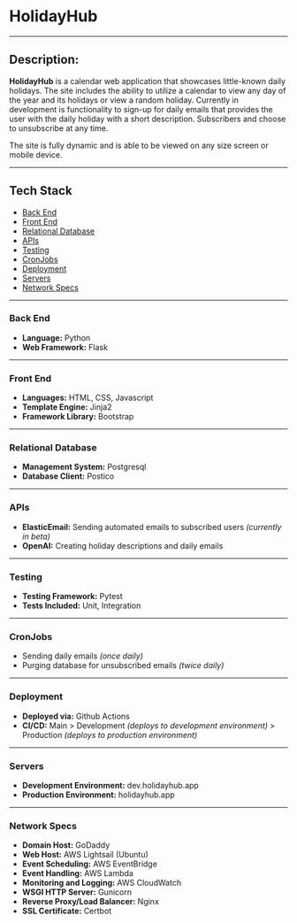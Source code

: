 <!-- ## Coming soon...

In-progress calendar web application for viewing unique and sometimes silly daily holidays. Users will be able to sign up for daily emails that update them on what holiday each day is, along with a little background on the holiday itself. The calendar is clickable, so users can view holidays for any day they choose, and the calendar page also tells the user additional monthly holidays for the current month being viewed. 

Holiday blurbs and daily emails are written using OpenAI's API, (hitting the '/completion' endpoint). My program asks OpenAI for blurbs matching a given holiday and creates a JSON file of holidays and their blurbs, which then populates my PostgresQL/SQLAlchemy database that reflects on the site.

Emails are sent to users in the database every morning to opted-in users using a Cron job and the ElasticEmail API. Another Cron job runs twice daily to remove users from the database that have opted-out of receiving emails.

## Stack: 
* Python/Flask
* Javascript
* HTML/Bootstrap
* CSS
* Jinja2
* OpenAI API
* ElasticEmail API
* Cron jobs
* PostresQL/SQLAlchemy -->

# HolidayHub

---

## Description:

**HolidayHub** is a calendar web application that showcases little-known daily holidays. The site includes the ability to utilize a calendar to view any day of the year and its holidays or view a random holiday. Currently in development is functionality to sign-up for daily emails that provides the user with the daily holiday with a short description. Subscribers and choose to unsubscribe at any time. 

The site is fully dynamic and is able to be viewed on any size screen or mobile device.

---

## Tech Stack
* [Back End](#back-end)
* [Front End](#front-end)
* [Relational Database](#database)
* [APIs](#apis)
* [Testing](#testing)
* [CronJobs](#cronjobs)
* [Deployment](#deployment)
* [Servers](#servers)
* [Network Specs](#network-specs)

---

### <a name="back-end"></a>Back End

* **Language:** Python
* **Web Framework:** Flask

---

### <a name="front-end"></a>Front End

* **Languages:** HTML, CSS, Javascript
* **Template Engine:** Jinja2
* **Framework Library:** Bootstrap

---

### <a name="database"></a>Relational Database

* **Management System:** Postgresql
* **Database Client:** Postico

---

### <a name="apis"></a>APIs

* **ElasticEmail:** Sending automated emails to subscribed users *(currently in beta)*
* **OpenAI:** Creating holiday descriptions and daily emails

---

### <a name="testing"></a>Testing

* **Testing Framework:** Pytest
* **Tests Included:** Unit, Integration

---

### <a name="cronjobs"></a>CronJobs

* Sending daily emails *(once daily)*
* Purging database for unsubscribed emails *(twice daily)*

---

### <a name="deployment"></a>Deployment

* **Deployed via:** Github Actions
* **CI/CD:** Main > Development *(deploys to development environment)* > Production *(deploys to production environment)*

---

### <a name="servers"></a>Servers

* **Development Environment:** dev.holidayhub.app
* **Production Environment:** holidayhub.app

---

### <a name="network-specs"></a>Network Specs
* **Domain Host:** GoDaddy
* **Web Host:** AWS Lightsail (Ubuntu)
* **Event Scheduling:** AWS EventBridge
* **Event Handling:** AWS Lambda
* **Monitoring and Logging:** AWS CloudWatch
* **WSGI HTTP Server:** Gunicorn
* **Reverse Proxy/Load Balancer:** Nginx
* **SSL Certificate:** Certbot